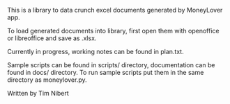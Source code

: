 This is a library to data crunch excel documents generated by MoneyLover app.

To load generated documents into library, first open them with openoffice or libreoffice and save as .xlsx.

Currently in progress, working notes can be found in plan.txt.

Sample scripts can be found in scripts/ directory, documentation can be found in docs/ directory.  To run
sample scripts put them in the same directory as moneylover.py.

Written by Tim Nibert
